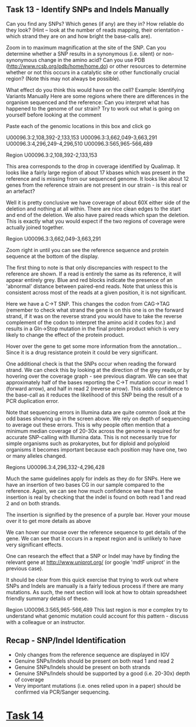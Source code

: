 ## Task 13 - Identify SNPs and Indels Manually

Can you find any SNPs? Which genes (if any) are they in? How reliable do they look? (Hint – look at the number of reads mapping, their orientation - which strand they are on and how bright the base-calls are).

Zoom in to maximum magnification at the site of the SNP. Can you determine whether a SNP results in a synonymous (i.e. silent) or non-synonymous change in the amino acid? Can you use PDB (http://www.rcsb.org/pdb/home/home.do) or other resources to determine whether or not this occurs in a catalytic site or other functionally crucial region? (Note this may not always be possible).

What effect do you think this would have on the cell?
Example: Identifying Variants Manually
Here are some regions where there are differences in the organism sequenced and the reference: Can you interpret what has happened to the genome of our strain? Try to work out what is going on yourself before looking at the comment

Paste each of the genomic locations in this box and click go


U00096.3:2,108,392-2,133,153
U00096.3:3,662,049-3,663,291
U00096.3:4,296,249-4,296,510
U00096.3:565,965-566,489

Region U00096.3:2,108,392-2,133,153


This area corresponds to the drop in coverage identified by Qualimap. It looks like a fairly large region of about 17 kbases which was present in the reference and is missing from our sequenced genome. It looks like about 12 genes from the reference strain are not present in our strain - is this real or an artefact?

Well it is pretty conclusive we have coverage of about 60X either side of the deletion and nothing at all within. There are nice clean edges to the start and end of the deletion. We also have paired reads which span the deletion. This is exactly what you would expect if the two regions of coverage were actually joined together.

Region U00096.3:3,662,049-3,663,291


Zoom right in until you can see the reference sequence and protein sequence at the bottom of the display.

The first thing to note is that only discrepancies with respect to the reference are shown. If a read is entirely the same as its reference, it will appear entirely grey. Blue and red blocks indicate the presence of an 'abnormal' distance between paired-end reads. Note that unless this is consistent across most of the reads at a given position, it is not significant.

Here we have a C->T SNP. This changes the codon from CAG->TAG (remember to check what strand the gene is on this one is on the forward strand, if it was on the reverse strand you would have to take the reverse complement of the codon to interpret the amino acid it codes for.) and results in a Gln->Stop mutation in the final protein product which is very likely to change the effect of the protein product. 

Hover over the gene to get some more information from the annotation... Since it is a drug resistance protein it could be very significant.


One additional check is that the SNPs occur when reading the forward strand. We can check this by looking at the direction of the grey reads,or by hovering over the coverage graph - see previous diagram. We can see that approximately half of the bases reporting the C->T mutation occur in read 1 (forward arrow), and half in read 2 (reverse arrow). This adds confidence to the base-call as it reduces the likelihood of this SNP being the result of a PCR duplication error.

Note that sequencing errors in Illumina data are quite common (look at the odd bases showing up in the screen above. We rely on depth of sequencing to average out these errors. This is why people often mention that a minimum median coverage of 20-30x across the genome is required for accurate SNP-calling with Illumina data. This is not necessarily true for simple organisms such as prokaryotes, but for diploid and polyploid organisms it becomes important because each position may have one, two or many alleles changed.

Regions U00096.3:4,296,332-4,296,428


Much the same guidelines apply for indels as they do for SNPs. Here we have an insertion of two bases CG in our sample compared to the reference. Again, we can see how much confidence we have that the insertion is real by checking that the indel is found on both read 1 and read 2 and on both strands.  

The insertion is signified by the presence of a purple bar. Hover your mouse over it to get more details as above

We can hover our mouse over the reference sequence to get details of the gene. We can see that it  occurs in a repeat region and is unlikely to have very significant effects.

One can research the effect that a SNP or Indel may have by finding the relevant gene at http://www.uniprot.org/ (or google 'mdtF uniprot' in the previous case).

It should be clear from this quick exercise that trying to work out where SNPs and Indels are manually is a fairly tedious process if there are many mutations. As such, the next section will look at how to obtain spreadsheet friendly summary details of these.

Region U00096.3:565,965-566,489
This last region is mor    e complex try to understand what genomic mutation could account for this pattern - discuss with a colleague or an instructor.

## Recap - SNP/Indel Identification
 * Only changes from the reference sequence are displayed in IGV
 * Genuine SNPs/Indels should be present on both read 1 and read 2
 * Genuine SNPs/Indels should be present on both strands
 * Genuine SNPs/Indels should be supported by a good (i.e. 20-30x) depth of coverage
 * Very important mutations (i.e. ones relied upon in a paper) should be confirmed via PCR/Sanger sequencing.

# [Task 14]()
